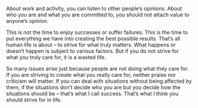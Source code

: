About work and activity, you can listen to other people’s opinions. 
About who you are and what you are committed to, you should not attach value to anyone’s opinion. 

This is not the time to enjoy successes or suffer failures. 
This is the time to put everything we have into creating the best possible results. That’s all human life is about – to strive for what truly matters. What happens or doesn’t happen is subject to various factors. But if you do not strive for what you truly care for, it is a wasted life. 

So many issues arise just because people are not doing what they care for. If you are striving to create what you really care for, neither praise nor criticism will matter. If you can deal with situations without being affected by them, if the situations don’t decide who you are but you decide how the situations should be – that’s what I call success. That’s what I think you should strive for in life.
